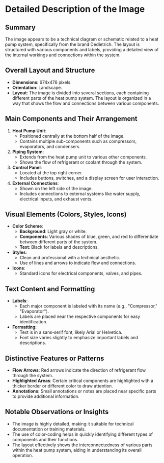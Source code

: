 # Detailed Description of the Image

## Summary
The image appears to be a technical diagram or schematic related to a heat pump system, specifically from the brand Dedietrich. The layout is structured with various components and labels, providing a detailed view of the internal workings and connections within the system.

## Overall Layout and Structure
- **Dimensions**: 674x476 pixels.
- **Orientation**: Landscape.
- **Layout**: The image is divided into several sections, each containing different parts of the heat pump system. The layout is organized in a way that shows the flow and connections between various components.

## Main Components and Their Arrangement
1. **Heat Pump Unit**:
   - Positioned centrally at the bottom half of the image.
   - Contains multiple sub-components such as compressors, evaporators, and condensers.
2. **Piping System**:
   - Extends from the heat pump unit to various other components.
   - Shows the flow of refrigerant or coolant through the system.
3. **Control Panel**:
   - Located at the top right corner.
   - Includes buttons, switches, and a display screen for user interaction.
4. **External Connections**:
   - Shown on the left side of the image.
   - Includes connections to external systems like water supply, electrical inputs, and exhaust vents.

## Visual Elements (Colors, Styles, Icons)
- **Color Scheme**:
  - **Background**: Light gray or white.
  - **Components**: Various shades of blue, green, and red to differentiate between different parts of the system.
  - **Text**: Black for labels and descriptions.
- **Styles**:
  - Clean and professional with a technical aesthetic.
  - Use of lines and arrows to indicate flow and connections.
- **Icons**:
  - Standard icons for electrical components, valves, and pipes.

## Text Content and Formatting
- **Labels**:
  - Each major component is labeled with its name (e.g., "Compressor," "Evaporator").
  - Labels are placed near the respective components for easy identification.
- **Formatting**:
  - Text is in a sans-serif font, likely Arial or Helvetica.
  - Font size varies slightly to emphasize important labels and descriptions.

## Distinctive Features or Patterns
- **Flow Arrows**: Red arrows indicate the direction of refrigerant flow through the system.
- **Highlighted Areas**: Certain critical components are highlighted with a thicker border or different color to draw attention.
- **Annotations**: Small annotations or notes are placed near specific parts to provide additional information.

## Notable Observations or Insights
- The image is highly detailed, making it suitable for technical documentation or training materials.
- The use of color-coding helps in quickly identifying different types of components and their functions.
- The layout effectively shows the interconnectedness of various parts within the heat pump system, aiding in understanding its overall operation.